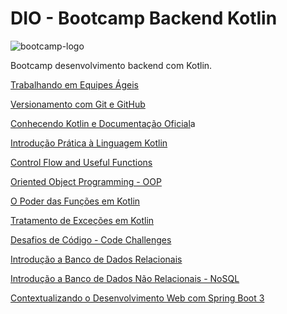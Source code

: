 # DIO - Bootcamp Backend Kotlin

![bootcamp-logo](https://github.com/Sandrolaxx/boot-dio-kotlin/assets/61207420/70f590c3-a4ed-4efe-ab97-e179c764ac1a)

Bootcamp desenvolvimento backend com Kotlin.

[Trabalhando em Equipes Ágeis](/equipes_ageis/readme.md)

[Versionamento com Git e GitHub](/versionamento_git/readme.md)

[Conhecendo Kotlin e Documentação Oficial](/conhecendo_kt_doc_oficial/readme.md)a


[Introdução Prática à Linguagem Kotlin](/introducao_pratica_a_lang/readme.md)

[Control Flow and Useful Functions](/control_flow/readme.md)

[Oriented Object Programming - OOP](/poo_kotlin/readme.md)

[O Poder das Funções em Kotlin](/o_poder_das_funcoes/readme.md)

[Tratamento de Exceções em Kotlin](/tratamento_excecoes/readme.md)

[Desafios de Código - Code Challenges](/code_challenges/readme.md)

[Introdução a Banco de Dados Relacionais](/introducao_banco_dados_relacionais/readme.md)

[Introdução a Banco de Dados Não Relacionais - NoSQL](/introducao_banco_dados_nao_relacionais/readme.md)

[Contextualizando o Desenvolvimento Web com Spring Boot 3](/contextualizando_desenvolvimento_web_com_spring_kotlin/readme.md)
